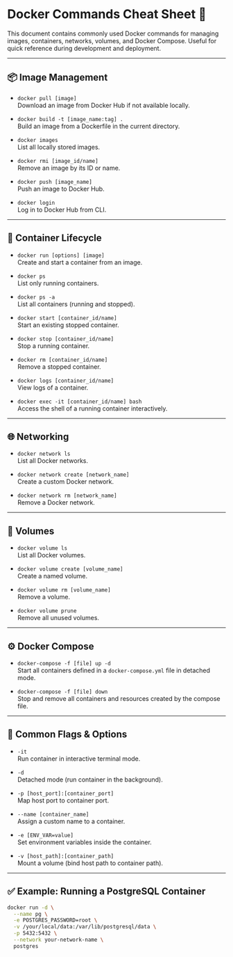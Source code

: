 # Docker Commands Cheat Sheet 🐳

This document contains commonly used Docker commands for managing images, containers, networks, volumes, and Docker Compose. Useful for quick reference during development and deployment.

---

## 📦 Image Management

- `docker pull [image]`  
  Download an image from Docker Hub if not available locally.

- `docker build -t [image_name:tag] .`  
  Build an image from a Dockerfile in the current directory.

- `docker images`  
  List all locally stored images.

- `docker rmi [image_id/name]`  
  Remove an image by its ID or name.

- `docker push [image_name]`  
  Push an image to Docker Hub.

- `docker login`  
  Log in to Docker Hub from CLI.

---

## 🐳 Container Lifecycle

- `docker run [options] [image]`  
  Create and start a container from an image.

- `docker ps`  
  List only running containers.

- `docker ps -a`  
  List all containers (running and stopped).

- `docker start [container_id/name]`  
  Start an existing stopped container.

- `docker stop [container_id/name]`  
  Stop a running container.

- `docker rm [container_id/name]`  
  Remove a stopped container.

- `docker logs [container_id/name]`  
  View logs of a container.

- `docker exec -it [container_id/name] bash`  
  Access the shell of a running container interactively.

---

## 🌐 Networking

- `docker network ls`  
  List all Docker networks.

- `docker network create [network_name]`  
  Create a custom Docker network.

- `docker network rm [network_name]`  
  Remove a Docker network.

---

## 💾 Volumes

- `docker volume ls`  
  List all Docker volumes.

- `docker volume create [volume_name]`  
  Create a named volume.

- `docker volume rm [volume_name]`  
  Remove a volume.

- `docker volume prune`  
  Remove all unused volumes.

---

## ⚙️ Docker Compose

- `docker-compose -f [file] up -d`  
  Start all containers defined in a `docker-compose.yml` file in detached mode.

- `docker-compose -f [file] down`  
  Stop and remove all containers and resources created by the compose file.

---

## 🧩 Common Flags & Options

- `-it`  
  Run container in interactive terminal mode.

- `-d`  
  Detached mode (run container in the background).

- `-p [host_port]:[container_port]`  
  Map host port to container port.

- `--name [container_name]`  
  Assign a custom name to a container.

- `-e [ENV_VAR=value]`  
  Set environment variables inside the container.

- `-v [host_path]:[container_path]`  
  Mount a volume (bind host path to container path).

---

## ✅ Example: Running a PostgreSQL Container

```bash
docker run -d \
  --name pg \
  -e POSTGRES_PASSWORD=root \
  -v /your/local/data:/var/lib/postgresql/data \
  -p 5432:5432 \
  --network your-network-name \
  postgres

